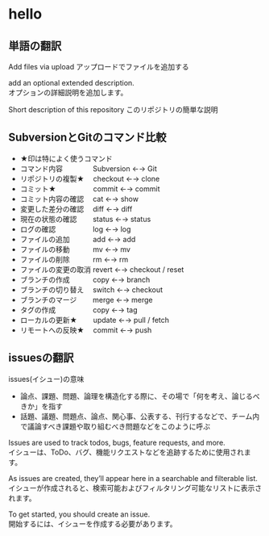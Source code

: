 # hello

## 単語の翻訳
Add files via upload
アップロードでファイルを追加する

add an optional extended description.  
オプションの詳細説明を追加します。  

Short description of this repository
このリポジトリの簡単な説明

## SubversionとGitのコマンド比較
- ★印は特によく使うコマンド  
- コマンド内容　　　　	Subversion ←→	Git
- リポジトリの複製★　	checkout ←→	clone
- コミット★　　　　　	commit ←→	commit
- コミット内容の確認　	cat ←→	show
- 変更した差分の確認　	diff ←→	diff
- 現在の状態の確認　　	status ←→	status
- ログの確認　　　　　	log ←→	log
- ファイルの追加　　　	add ←→	add
- ファイルの移動　　　	mv ←→	mv
- ファイルの削除　　　	rm ←→	rm
- ファイルの変更の取消	revert ←→	checkout / reset
- ブランチの作成　　　	copy ←→	branch
- ブランチの切り替え　	switch ←→	checkout
- ブランチのマージ　　	merge ←→	merge
- タグの作成　　　　　	copy ←→	tag
- ローカルの更新★　　	update ←→	pull / fetch
- リモートへの反映★　	commit ←→	push

## issuesの翻訳

issues(イシュー)の意味
* 論点、課題、問題、論理を構造化する際に、その場で「何を考え、論じるべきか」を指す  
* 話題、議題、問題点、論点、関心事、公表する、刊行するなどで、チーム内で議論すべき課題や取り組むべき問題などをこのように呼ぶ  

Issues are used to track todos, bugs, feature requests, and more.   
イシューは、ToDo、バグ、機能リクエストなどを追跡するために使用されます。  
  
As issues are created, they’ll appear here in a searchable and filterable list.  
イシューが作成されると、検索可能およびフィルタリング可能なリストに表示されます。  
  
To get started, you should create an issue.  
開始するには、イシューを作成する必要があります。  
